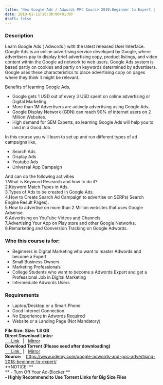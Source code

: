```yaml
---
title: 'New Google Ads / Adwords PPC Course 2019:Beginner to Expert | [ Special Course Not Available On Official Site ]'
date: 2019-02-11T16:30:00+01:00
draft: false
---
```


### Description

Learn Google Ads ( Adwords ) with the latest released User Interface.  
Google Ads is an online advertising service developed by Google, where advertisers pay to display brief advertising copy, product listings, and video content within the Google ad network to web users. Google Ads system is based partly on cookies and partly on keywords determined by advertisers. Google uses these characteristics to place advertising copy on pages where they think it might be relevant.  

Benefits of learning Google Ads,  

*   Google gets 1 USD out of every 3 USD spent on online advertising or Digital Marketing.
*   More than 1M Advertisers are actively advertising using Google Ads.
*   Google Display Network (GDN) can reach 90% of internet users on 2 Million Websites.
*   High demand for SEM Experts, so learning Google Ads will help you to land in a Good Job.

In this course you will learn to set up and run different types of ad campaigns like,  

*   Search Ads
*   Display Ads
*   Youtube Ads
*   Universal App Campaign

And can do the following activities  
1.What is Keyword Research and how to do it?  
2.Keyword Match Types in Ads.  
3.Types of Ads to be created in Google Ads.  
4.How to Create Search Ad Campaign to advertise on SERPs( Search Engine Result Pages).  
5.How to advertise on more than 2 Million websites that uses Google Adsense.  
6.Advertising on YouTube Videos and Channels.  
7.Advertising Your App on Play store and other Google Networks.  
8.Remarketing and Conversion Tracking on Google Adwords.  

### Who this course is for:

*   Beginners in Digital Marketing who want to master Adwords and become a Expert
*   Small Business Owners
*   Marketing Professionals
*   College Students who want to become a Adwords Expert and get a Professional Job in Digital Marketing
*   Intermediate Adwords Users

### Requirements

*   Laptop/Desktop or a Smart Phone
*   Good Internet Connection
*   No Experience in Adwords Required
*   Website or a Landing Page (Not Mandatory)

**File Size:** **Size: 1.8 GB**  
**Direct Download Links:**  
[     Link](https://arthikgyan.com/NewGoogleAdslink1)   |   [Mirror](https://arthikgyan.com/NewGoogleAdslink2)  
**Download Torrent (Please seed after downloading)**  
[     Link  ](https://arthikgyan.com/NewGoogleAdstorrent1) |   [Mirror](https://arthikgyan.com/NewGoogleAdstorrent2)  
**Source:**    https://www.udemy.com/google-adwords-and-ppc-advertising-2018-beginner-to-expert/  
**NOTICE: **  
** - Turn Off Your Ad-Blocker **  
**\- Highly Recommend to Use Torrent Links for Big Size Files**
